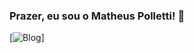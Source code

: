 ### Prazer, eu sou o Matheus Polletti! 👋

[![Blog](https://img.shields.io/badge/WhatsApp-25D366?style=for-the-badge&logo=whatsapp&logoColor=white)]
